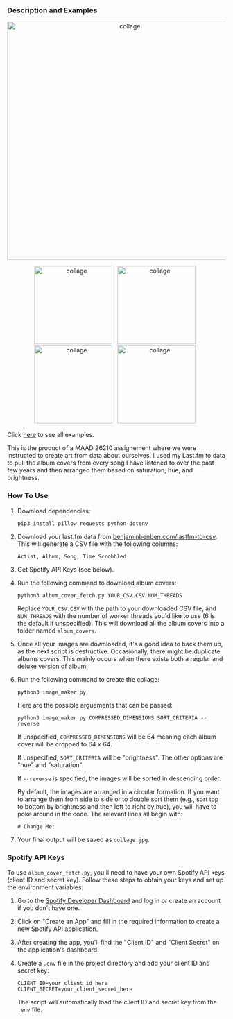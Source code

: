 ### Description and Examples

<p align="center">
  <img src="default.jpg" alt="collage" width="550">
</p>

<p align="center">
  <img src="more_examples/hue_then_brightness.jpg" alt="collage" width="180">&nbsp;&nbsp; 
  <img src="more_examples/hue_reversed.jpg" alt="collage" width="180">&nbsp;&nbsp; 
  <img src="more_examples/brightness_then_saturation.jpg" alt="collage" width="180">&nbsp;&nbsp; 
  <img src="more_examples/saturation_then_hue.jpg" alt="collage" width="180">&nbsp;&nbsp; 
</p>

Click [here](/more_examples/ALL_EXAMPLES.md) to see all examples.

This is the product of a MAAD 26210 assignement where we were instructed to create art from data about ourselves. I used my Last.fm to data to pull the album covers from every song I have listened to over the past few years and then arranged them based on saturation, hue, and brightness.

### How To Use

1.  Download dependencies:

        pip3 install pillow requests python-dotenv

2.  Download your last.fm data from [benjaminbenben.com/lastfm-to-csv](https://benjaminbenben.com/lastfm-to-csv/). This will generate a CSV file with the following columns:

        Artist, Album, Song, Time Scrobbled 

3.  Get Spotify API Keys (see below).

4.  Run the following command to download album covers:

        python3 album_cover_fetch.py YOUR_CSV.CSV NUM_THREADS

    Replace `YOUR_CSV.CSV` with the path to your downloaded CSV file, and `NUM_THREADS` with the number of worker threads you'd like to use (6 is the default if unspecified). This will download all the album covers into a folder named `album_covers`.

4.  Once all your images are downloaded, it's a good idea to back them up, as the next script is destructive. Occasionally, there might be duplicate albums covers. This mainly occurs when there exists both a regular and deluxe version of album.

5.  Run the following command to create the collage:

        python3 image_maker.py

    Here are the possible arguements that can be passed:

        python3 image_maker.py COMPRESSED_DIMENSIONS SORT_CRITERIA --reverse

    If unspecified, `COMPRESSED_DIMENSIONS` will be 64 meaning each album cover will be cropped to 64 x 64.

    If unspecified, `SORT_CRITERIA` will be "brightness". The other options are "hue" and "saturation".

    If `--reverse` is specified, the images will be sorted in descending order.

    By default, the images are arranged in a circular formation. If you want to arrange them from side to side or to double sort them (e.g., sort top to bottom by brightness and then left to right by hue), you will have to poke around in the code. The relevant lines all begin with:

        # Change Me:

6.  Your final output will be saved as `collage.jpg`.

### Spotify API Keys

To use `album_cover_fetch.py`, you'll need to have your own Spotify API keys (client ID and secret key). Follow these steps to obtain your keys and set up the environment variables:

1.  Go to the [Spotify Developer Dashboard](https://developer.spotify.com/dashboard/applications) and log in or create an account if you don't have one.

2.  Click on "Create an App" and fill in the required information to create a new Spotify API application.

3.  After creating the app, you'll find the "Client ID" and "Client Secret" on the application's dashboard.

4.  Create a `.env` file in the project directory and add your client ID and secret key:

        CLIENT_ID=your_client_id_here
        CLIENT_SECRET=your_client_secret_here

    The script will automatically load the client ID and secret key from the `.env` file.
